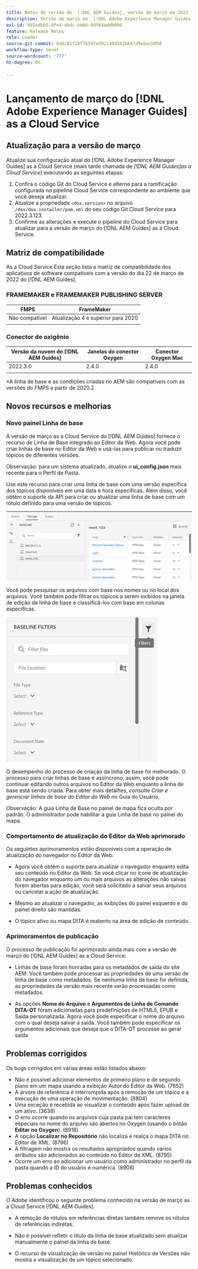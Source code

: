 ```yaml
---
title: Notas de versão do  [!DNL AEM Guides], versão de março de 2022
description: Versão de março de  [!DNL Adobe Experience Manager Guides] as a Cloud Service
exl-id: 885edbb5-dfe4-4bdc-bb66-0df64addb094
feature: Release Notes
role: Leader
source-git-commit: 6d8c01f20f7b59fed92c404561b647d9ebecb050
workflow-type: tm+mt
source-wordcount: '777'
ht-degree: 0%

---
```


# Lançamento de março do [!DNL Adobe Experience Manager Guides] as a Cloud Service

## Atualização para a versão de março

Atualize sua configuração atual do [!DNL Adobe Experience Manager Guides] as a Cloud Service (mais tarde chamada de *[!DNL AEM Guides]as a Cloud Service*) executando as seguintes etapas:
1. Confira o código Git do Cloud Service e alterne para a ramificação configurada no pipeline Cloud Service correspondente ao ambiente que você deseja atualizar.
1. Atualize a propriedade `<dox.version>` no arquivo `/dox/dox.installer/pom.xml` do seu código Git Cloud Service para 2022.3.123.
1. Confirme as alterações e execute o pipeline do Cloud Service para atualizar para a versão de março do [!DNL AEM Guides] as a Cloud Service.

## Matriz de compatibilidade

As a Cloud Service Esta seção lista a matriz de compatibilidade dos aplicativos de software compatíveis com a versão do dia 22 de março de 2022 do [!DNL AEM Guides].

### FRAMEMAKER e FRAMEMAKER PUBLISHING SERVER

| FMPS | FrameMaker |
| --- | --- |
| Não compatível | Atualização 4 e superior para 2020 |
| | |


### Conector de oxigênio

| Versão da nuvem do [!DNL AEM Guides] | Janelas do conector Oxygen | Conector Oxygen Mac |
| --- | --- | --- |
| 2022.3.0 | 2.4.0 | 2.4.0 |
|  |  |  |

*A linha de base e as condições criadas no AEM são compatíveis com as versões do FMPS a partir de 2020.2.

## Novos recursos e melhorias

### Novo painel Linha de base

A versão de março as a Cloud Service do [!DNL AEM Guides] fornece o recurso de Linha de Base integrado ao Editor da Web. Agora você pode criar linhas de base no Editor da Web e usá-las para publicar ou traduzir tópicos de diferentes versões.

Observação: para um sistema atualizado, atualize o **ui_config.json** mais recente para o Perfil de Pasta.

Use este recurso para criar uma linha de base com uma versão específica dos tópicos disponíveis em uma data e hora específicas. Além disso, você obtém o suporte da API para criar ou atualizar uma linha de base com um rótulo definido para uma versão de tópicos.

![guia Gerenciar linha de base](assets/baseline-manage.png)

Você pode pesquisar os arquivos com base nos nomes ou no local dos arquivos. Você também pode filtrar os tópicos a serem exibidos na janela de edição da linha de base e classificá-los com base em colunas específicas.

![guia Gerenciar linha de base](assets/baseline-filter.png)

O desempenho do processo de criação da linha de base foi melhorado. O processo para criar linhas de base é assíncrono, assim, você pode continuar editando outros arquivos no Editor da Web enquanto a linha de base está sendo criada. Para obter mais detalhes, consulte *Criar e gerenciar linhas de base do Editor da Web* no Guia do Usuário.

Observação: A guia Linha de Base no painel de mapa fica oculta por padrão. O administrador pode habilitar a guia Linha de base no painel do mapa.

### Comportamento de atualização do Editor da Web aprimorado

Os seguintes aprimoramentos estão disponíveis com a operação de atualização do navegador no Editor da Web:

* Agora você obtém o suporte para atualizar o navegador enquanto edita seu
conteúdo no Editor da Web. Se você clicar no ícone de atualização do navegador enquanto um ou mais arquivos
as alterações não salvas forem abertas para edição, você será solicitado a salvar seus arquivos ou cancelar a ação de atualização.

* Mesmo ao atualizar o navegador, as exibições do painel esquerdo e do painel direito são mantidas.

* O tópico ativo ou mapa DITA é reaberto na área de edição de conteúdo.

### Aprimoramentos de publicação

O processo de publicação foi aprimorado ainda mais com a versão de março do [!DNL AEM Guides] as a Cloud Service:

* Linhas de base foram honradas para os metadados de saída do site AEM. Você também pode processar as propriedades de uma versão de linha de base como metadados. Se nenhuma linha de base for definida, as propriedades da versão mais recente serão processadas como metadados.

* As opções **Nome do Arquivo** e **Argumentos de Linha de Comando DITA-OT** foram adicionadas para predefinições de HTML5, EPUB e Saída personalizada. Agora você pode especificar o nome do arquivo com o qual deseja salvar a saída. Você também pode especificar os argumentos adicionais que deseja que o DITA-OT processe ao gerar saída.

## Problemas corrigidos

Os bugs corrigidos em várias áreas estão listados abaixo:

* Não é possível adicionar elementos de primeiro plano e de segundo plano em um mapa usando a exibição Autor do Editor da Web. (7652)
* A árvore de referência é interrompida após a remoção de um tópico e a execução de uma operação de movimentação. (8804)
* Uma exceção é recebida ao visualizar o conteúdo após fazer upload de um ativo. (3638)
* O erro ocorre quando os arquivos cuja pasta pai tem caracteres especiais no nome do arquivo são abertos no Oxygen (usando o botão **Editar no Oxygen**). (8918)
* A opção **Localizar no Repositório** não localiza e realça o mapa DITA no Editor de XML. (8796)
* A filtragem não mostra os resultados apropriados quando vários atributos são adicionados ao conteúdo no Editor de XML. (8795)
* Ocorre um erro ao adicionar um usuário como administrador no perfil da pasta quando a ID do usuário é numérica. (8908)

## Problemas conhecidos

O Adobe identificou o seguinte problema conhecido na versão de março as a Cloud Service [!DNL AEM Guides].

* A remoção de rótulos em referências diretas também remove os rótulos de referências indiretas.

* Não é possível refletir o título da linha de base atualizado sem atualizar manualmente o painel da linha de base.

* O recurso de visualização de versão no painel Histórico de Versões não mostra a visualização de um tópico selecionado.
